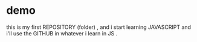 # demo
this is my first REPOSITORY (folder) , and i start learning JAVASCRIPT and i'll use the GITHUB in whatever i learn in JS .
